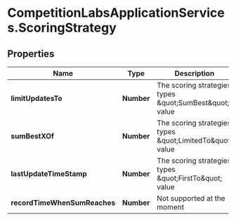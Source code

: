 # CompetitionLabsApplicationServices.ScoringStrategy

## Properties

Name | Type | Description | Notes
------------ | ------------- | ------------- | -------------
**limitUpdatesTo** | **Number** | The scoring strategies types \&quot;SumBest\&quot; value | [default to 0]
**sumBestXOf** | **Number** | The scoring strategies types \&quot;LimitedTo\&quot; value | [default to 0]
**lastUpdateTimeStamp** | **Number** | The scoring strategies types \&quot;FirstTo\&quot; value | [default to 0]
**recordTimeWhenSumReaches** | **Number** | Not supported at the moment | 


